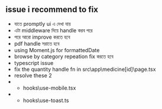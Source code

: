 ## issue i recommend to fix

- যাতে promptly ui এ দেখা যায়
- এটা middleware দিয়ে handle করব পরে
- পরে আরো improve করতে হবে
- pdf handle সরাতে হবে
- using Moment.js for formattedDate
- browse by category repeation fix করতে হবে
- typescript issue
- fix the quantity handle fn in src\app\medicine\[id]\page.tsx
- resolve these 2
- - hooks\use-mobile.tsx
- - hooks\use-toast.ts
